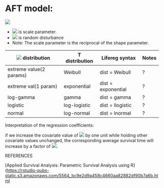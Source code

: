 # AFT model:

<img src="https://render.githubusercontent.com/render/math?math=log(T_i) = \beta_0 %2B\beta_1 x_{i1} %2B\ldots %2B\beta_p x_{ip} %2B\sigma\epsilon_i">

* <img src="https://render.githubusercontent.com/render/math?math=\sigma"> is scale parameter. 
* <img src="https://render.githubusercontent.com/render/math?math=\epsilon_i"> is random disturbance
* Note: The scale parameter is the reciprocal of the shape parameter.

| <img src="https://render.githubusercontent.com/render/math?math=\epsilon_i"> distribution | T distribution | Lifereg syntax         | Notes
| --- | --- | ---- | ----
| extreme value(2 params)| Weibull        | dist = Weibull     | ?
| extreme val(1 param)| exponential     | dist = exponential | ?
| log-gamma           | gamma           | dist = gamma       | ?
| logistic            | log-logistic    | dist = llogistic   | ?
| normal              | log-normal      | dist = lnormal     | ?

Interpretation of the regression coefficients:

if we increase the covariate value of <img src="https://render.githubusercontent.com/render/math?math=\x_k"> by one
unit while holding other covariate values unchanged, the corresponding average survival time will increase by
a factor of <img src="https://render.githubusercontent.com/render/math?math=exp(\beta_k)">.


REFERENCES

[Applied Survival Analysis: Parametric Survival Analysis using R](https://rstudio-pubs-static.s3.amazonaws.com/5564_bc9e2d9a458c4660aa82882df90b7a6b.html